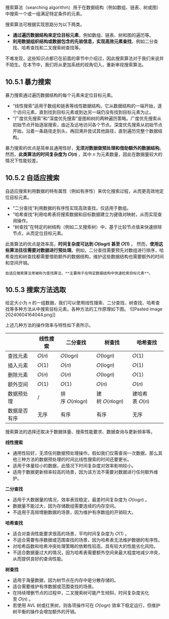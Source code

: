 搜索算法（searching algorithm）用于在数据结构（例如数组、链表、树或图）中搜索一个或一组满足特定条件的元素。

搜索算法可根据实现思路分为以下两类。
- **通过遍历数据结构来定位目标元素**，例如数组、链表、树和图的遍历等。
- **利用数据组织结构或数据包含的先验信息，实现高效元素查找**，例如二分查找、哈希查找和二叉搜索树查找等。

不难发现，这些知识点都已在前面的章节中介绍过，因此搜索算法对于我们来说并不陌生。在本节中，我们将从更加系统的视角切入，重新审视搜索算法。

## 10.5.1 暴力搜索
暴力搜索通过遍历数据结构的每个元素来定位目标元素。
- “线性搜索”适用于数组和链表等线性数据结构。它从数据结构的一端开始，逐个访问元素，直到找到目标元素或到达另一端仍没有找到目标元素为止。
- “广度优先搜索”和“深度优先搜索”是图和树的两种遍历策略。广度优先搜索从初始节点开始逐层搜索，由近及远地访问各个节点。深度优先搜索从初始节点开始，沿着一条路径走到头，再回溯并尝试其他路径，直到遍历完整个数据结构。

暴力搜索的优点是简单且通用性好，**无须对数据做预处理和借助额外的数据结构**。
然而，**此类算法的时间复杂度为 𝑂(𝑛)** ，其中 𝑛 为元素数量，因此在数据量较大的情况下性能较差。

## 10.5.2 自适应搜索
自适应搜索利用数据的特有属性（例如有序性）来优化搜索过程，从而更高效地定位目标元素。
- “二分查找”利用数据的有序性实现高效查找，仅适用于数组。
- “哈希查找”利用哈希表将搜索数据和目标数据建立为键值对映射，从而实现查询操作。
- “树查找”在特定的树结构（例如二叉搜索树）中，基于比较节点值来快速排除节点，从而定位目标元素。

此类算法的优点是效率高，**时间复杂度可达到 𝑂(log⁡𝑛) 甚至 𝑂(1)** 。
然而，**使用这些算法往往需要对数据进行预处理**。例如，二分查找需要预先对数组进行排序，哈希查找和树查找都需要借助额外的数据结构，维护这些数据结构也需要额外的时间和空间开销。

```ad-tip
自适应搜索算法常被称为查找算法，**主要用于在特定数据结构中快速检索目标元素**。
```

## 10.5.3 搜索方法选取
给定大小为 𝑛 的一组数据，我们可以使用线性搜索、二分查找、树查找、哈希查找等多种方法从中搜索目标元素。各种方法的工作原理如下图。
![[Pasted image 20240604164044.png]]

上述几种方法的操作效率与特性如下表所示。

|        | 线性搜索   | 二分查找            | 树查找             | 哈希查找        |
| ------ | ------ | --------------- | --------------- | ----------- |
| 查找元素   | 𝑂(𝑛) | 𝑂(log⁡𝑛)      | 𝑂(log⁡𝑛)      | 𝑂(1)       |
| 插入元素   | 𝑂(1)  | 𝑂(𝑛)          | 𝑂(log⁡𝑛)      | 𝑂(1)       |
| 删除元素   | 𝑂(𝑛) | 𝑂(𝑛)          | 𝑂(log⁡𝑛)      | 𝑂(1)       |
| 额外空间   | 𝑂(1)  | 𝑂(1)           | 𝑂(𝑛)          | 𝑂(𝑛)      |
| 数据预处理  | /      | 排序 𝑂(𝑛log⁡𝑛) | 建树 𝑂(𝑛log⁡𝑛) | 建哈希表 𝑂(𝑛) |
| 数据是否有序 | 无序     | 有序              | 有序              | 无序          |

搜索算法的选择还取决于数据体量、搜索性能要求、数据查询与更新频率等。

**线性搜索**
- 通用性较好，无须任何数据预处理操作。假如我们仅需查询一次数据，那么其他三种方法的数据预处理的时间比线性搜索的时间还要更长。
- 适用于体量较小的数据，此情况下时间复杂度对效率影响较小。
- 适用于数据更新频率较高的场景，因为该方法不需要对数据进行任何额外维护。

**二分查找**
- 适用于大数据量的情况，效率表现稳定，最差时间复杂度为 𝑂(log⁡𝑛) 。
- 数据量不能过大，因为存储数组需要连续的内存空间。
- 不适用于高频增删数据的场景，因为维护有序数组的开销较大。

**哈希查找**
- 适合对查询性能要求很高的场景，平均时间复杂度为 𝑂(1) 。
- 不适合需要有序数据或范围查找的场景，因为哈希表无法维护数据的有序性。
- 对哈希函数和哈希冲突处理策略的依赖性较高，具有较大的性能劣化风险。
- 不适合数据量过大的情况，因为哈希表需要额外空间来最大程度地减少冲突，从而提供良好的查询性能。

**树查找**
- 适用于海量数据，因为树节点在内存中是分散存储的。
- 适合需要维护有序数据或范围查找的场景。
- 在持续增删节点的过程中，二叉搜索树可能产生倾斜，时间复杂度劣化至 𝑂(𝑛) 。
- 若使用 AVL 树或红黑树，则各项操作可在 𝑂(log⁡𝑛) 效率下稳定运行，但维护树平衡的操作会增加额外的开销。